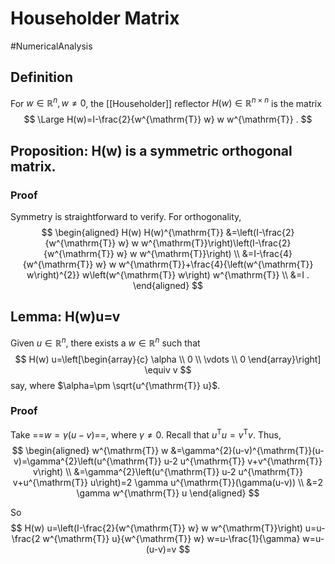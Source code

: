 # Householder Matrix
#NumericalAnalysis 

## Definition
For $w \in \mathbb{R}^{n}, w \neq 0$, the [[Householder]] reflector $H(w) \in \mathbb{R}^{n \times n}$ is the matrix
$$
\Large
H(w)=I-\frac{2}{w^{\mathrm{T}} w} w w^{\mathrm{T}} .
$$

## Proposition: H(w) is a symmetric orthogonal matrix.
### Proof
Symmetry is straightforward to verify. For orthogonality,
$$
\begin{aligned}
H(w) H(w)^{\mathrm{T}} &=\left(I-\frac{2}{w^{\mathrm{T}} w} w w^{\mathrm{T}}\right)\left(I-\frac{2}{w^{\mathrm{T}} w} w w^{\mathrm{T}}\right) \\
&=I-\frac{4}{w^{\mathrm{T}} w} w w^{\mathrm{T}}+\frac{4}{\left(w^{\mathrm{T}} w\right)^{2}} w\left(w^{\mathrm{T}} w\right) w^{\mathrm{T}} \\
&=I .
\end{aligned}
$$

## Lemma: H(w)u=v
Given $u \in \mathbb{R}^{n}$, there exists a $w \in \mathbb{R}^{n}$ such that
$$
H(w) u=\left[\begin{array}{c}
\alpha \\
0 \\
\vdots \\
0
\end{array}\right] \equiv v
$$
say, where $\alpha=\pm \sqrt{u^{\mathrm{T}} u}$.

### Proof
Take ==$w=\gamma(u-v)$==, where $\gamma \neq 0$. Recall that $u^{\mathrm{T}} u=v^{\mathrm{T}} v$. Thus,
$$
\begin{aligned}
w^{\mathrm{T}} w &=\gamma^{2}(u-v)^{\mathrm{T}}(u-v)=\gamma^{2}\left(u^{\mathrm{T}} u-2 u^{\mathrm{T}} v+v^{\mathrm{T}} v\right) \\
&=\gamma^{2}\left(u^{\mathrm{T}} u-2 u^{\mathrm{T}} v+u^{\mathrm{T}} u\right)=2 \gamma u^{\mathrm{T}}(\gamma(u-v)) \\
&=2 \gamma w^{\mathrm{T}} u
\end{aligned}
$$

So
$$
H(w) u=\left(I-\frac{2}{w^{\mathrm{T}} w} w w^{\mathrm{T}}\right) u=u-\frac{2 w^{\mathrm{T}} u}{w^{\mathrm{T}} w} w=u-\frac{1}{\gamma} w=u-(u-v)=v
$$